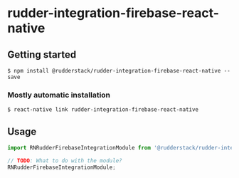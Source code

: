 # rudder-integration-firebase-react-native

## Getting started

`$ npm install @rudderstack/rudder-integration-firebase-react-native --save`

### Mostly automatic installation

`$ react-native link rudder-integration-firebase-react-native`

## Usage

```javascript
import RNRudderFirebaseIntegrationModule from '@rudderstack/rudder-integration-firebase-react-native';

// TODO: What to do with the module?
RNRudderFirebaseIntegrationModule;
```
